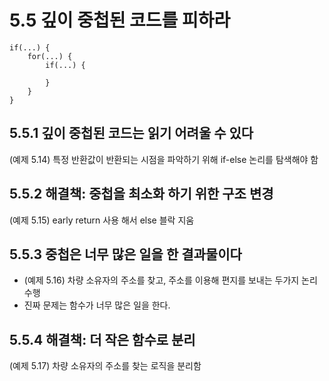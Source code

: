 # 5.5 깊이 중첩된 코드를 피하라

```
if(...) {
    for(...) {
        if(...) {

        }
    }
}
```

## 5.5.1 깊이 중첩된 코드는 읽기 어려울 수 있다

(예제 5.14) 특정 반환값이 반환되는 시점을 파악하기 위해 if-else 논리를 탐색해야 함

## 5.5.2 해결책: 중첩을 최소화 하기 위한 구조 변경

(예제 5.15) early return 사용 해서 else 블락 지움

## 5.5.3 중첩은 너무 많은 일을 한 결과물이다

* (예제 5.16) 차량 소유자의 주소를 찾고, 주소를 이용해 편지를 보내는 두가지 논리 수행
* 진짜 문제는 함수가 너무 많은 일을 한다.

## 5.5.4 해결책: 더 작은 함수로 분리

(예제 5.17) 차량 소유자의 주소를 찾는 로직을 분리함
